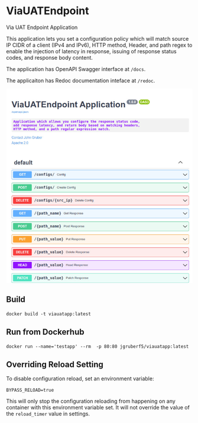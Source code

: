 # ViaUATEndpoint
Via UAT Endpoint Application

This application lets you set a configuration policy which will match
source IP CIDR of a client (IPv4 and IPv6), HTTP method, Header, and
path regex to enable the injection of latency in response, issuing of
response status codes, and response body content.

The application has OpenAPI Swagger interface at `/docs`.

The applicaiton has Redoc documentation inteface at `/redoc`.

![SwaggerIO](/static/images/swaggerui.jpg)

## Build

```
docker build -t viauatapp:latest
```

## Run from Dockerhub

```
docker run --name='testapp' --rm  -p 80:80 jgruberf5/viauatapp:latest
```


## Overriding Reload Setting

To disable configuration reload, set an environment variable:

```
BYPASS_RELOAD=true
```

This will only stop the configuration reloading from happening on any 
container with this environment variable set. It will not override the
value of the `reload_timer` value in settings.
